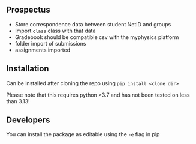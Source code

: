 ## Prospectus

- Store correspondence data between student NetID and groups
- Import `class` class with that data
- Gradebook should be compatible csv with the myphysics platform 
- folder import of submissions
- assignments imported

## Installation

Can be installed after cloning the repo using
`pip install <clone dir>`

Please note that this requires python >3.7 and has not been tested on less than 3.13!

## Developers
You can install the package as editable using the `-e` flag in pip
